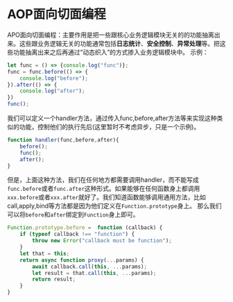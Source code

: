 # AOP面向切面编程

APO面向切面编程：主要作用是把一些跟核心业务逻辑模块无关的的功能抽离出来。这些跟业务逻辑无关的功能通常包括**日志统计**、**安全控制**、**异常处理**等。把这些功能抽离出来之后再通过“动态织入”的方式掺入业务逻辑模块中。
示例：
```js
let func = () => {console.log("func")};
func = func.before(() => {
    console.log("before");
}).after(() => {
    console.log("after");
})
func();
```
我们可以定义一个handler方法，通过传入func,before,after方法等来实现这种类似的功能，控制他们的执行先后(这里暂时不考虑异步，只是一个示例)。
```js
function handler(func,before,after){
    before();
    func();
    after();
}
```
但是，上面这种方法，我们在任何地方都需要调用handler，而不能写成`func.before`或者`func.after`这种形式。如果能够在任何函数身上都调用`xxx.before`或者`xxx.after`就好了。我们知道函数能够调用通用方法，比如call,apply,bind等方法都是因为他们定义在`Function.prototype`身上。 那么我们可以将`before`和`after`绑定到`Function`身上即可。
```js
Function.prototype.before =  function (callback) {
    if (typeof callback !== "function") {
        throw new Error("callback must be function");
    }
    let that = this;
    return async function proxy(...params) {
        await callback.call(this, ...params);
        let result = that.call(this, ...params);
        return result;
    }
}
```

